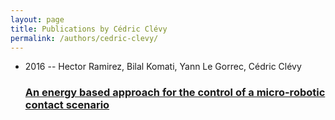 ```yaml
---
layout: page
title: Publications by Cédric Clévy
permalink: /authors/cedric-clevy/
---
```


<ul class="post-list">
<li><span class='post-meta'>2016 -- Hector Ramirez, Bilal Komati, Yann Le Gorrec, Cédric Clévy</span><h3><a class='post-link' href='../../an-energy-based-approach-for-the-control-of-a-micro-robotic-contact-scenario'>An energy based approach for the control of a micro-robotic contact scenario</a></h3></li>

</ul>
